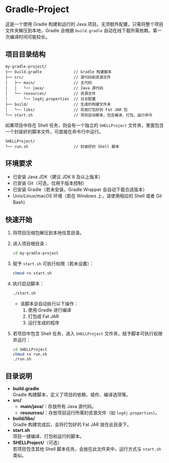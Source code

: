 # Gradle-Project

这是一个使用 Gradle 构建和运行的 Java 项目。无须额外配置，只需将整个项目文件夹解压到本地，Gradle 会根据 `build.gradle` 自动在线下载所需依赖。第一次编译时间可能较长。

## 项目目录结构

```
my-gradle-project/
├── build.gradle              // Gradle 构建脚本
├── src/                      // 源代码和资源文件
│   ├── main/                 // 主代码
│   │   └── java/             // Java 源代码
│   └── resources/            // 资源文件        
│       └── log4j.properties  // 日志配置
├── build/                    // 生成的构建文件夹
│   └── libs/                 // 存放打包好的 Fat JAR 包
└── start.sh                  // 项目启动脚本，包含编译、打包、运行命令
```

如果项目中存在 Shell 任务，则会有一个独立的 `SHELLProject` 文件夹，里面包含一个封装好的脚本文件，可直接在命令行中运行。

```
SHELLProject/
└── run.sh                    // 封装好的 Shell 脚本
```

## 环境要求

- 已安装 Java JDK（建议 JDK 8 及以上版本）
- 已安装 Git（可选，仅用于版本控制）
- 已安装 Gradle（若未安装，Gradle Wrapper 会自动下载合适版本）
- Unix/Linux/macOS 环境（若在 Windows 上，请使用相应的 Shell 或者 Git Bash）

## 快速开始

1. 将项目压缩包解压到本地任意目录。
2. 进入项目根目录：
   ```bash
   cd my-gradle-project
   ```
3. 赋予 `start.sh` 可执行权限（若未设置）：
   ```bash
   chmod +x start.sh
   ```
4. 执行启动脚本：
   ```bash
   ./start.sh
   ```
   - 该脚本会自动执行以下操作：
     1. 使用 Gradle 进行编译
     2. 打包成 Fat JAR
     3. 运行生成的程序

5. 若项目中包含 Shell 任务，进入 `SHELLProject` 文件夹，赋予脚本可执行权限并运行：
   ```bash
   cd SHELLProject
   chmod +x run.sh
   ./run.sh
   ```

## 目录说明

- **build.gradle**  
  Gradle 构建脚本，定义了项目的依赖、插件、编译选项等。  
- **src/**  
  - **main/java/**：存放所有 Java 源代码。  
  - **resources/**：存放项目运行所需的资源文件（如 `log4j.properties`）。  
- **build/libs/**  
  Gradle 构建完成后，会将打包好的 Fat JAR 放在此目录下。  
- **start.sh**  
  项目一键编译、打包和运行的脚本。  
- **SHELLProject/**（可选）  
  若项目包含其他 Shell 脚本任务，会放在此文件夹中，运行方式与 `start.sh` 类似。

